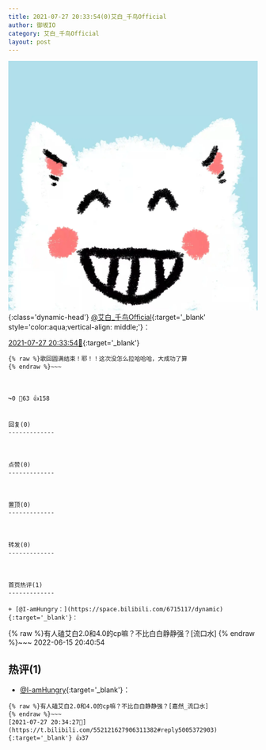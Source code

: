 ```yaml
---
title: 2021-07-27 20:33:54(0)艾白_千鸟Official
author: 御坂IO
category: 艾白_千鸟Official
layout: post
---
```


![img](/images/9ae8b9445fd0665cc014d9080156a45271be73c6.jpg){:class='dynamic-head'}
[@艾白_千鸟Official](https://space.bilibili.com/334537711/dynamic){:target='_blank' style='color:aqua;vertical-align: middle;'}：

[2021-07-27 20:33:54🔗](https://t.bilibili.com/552121627906311382){:target='_blank'}

~~~
{% raw %}歌回圆满结束！耶！！这次没怎么拉哈哈哈，大成功了算
{% endraw %}~~~



↪️0 💬63 👍158


回复(0)
-------------



点赞(0)
-------------



置顶(0)
-------------



转发(0)
-------------



首页热评(1)
-------------

+ [@I-amHungry：](https://space.bilibili.com/6715117/dynamic){:target='_blank'}：
~~~
{% raw %}有人磕艾白2.0和4.0的cp嘛？不比白白静静强？[流口水]
{% endraw %}~~~
2022-06-15 20:40:54


热评(1)
-------------

+ [@I-amHungry](https://space.bilibili.com/6715117/dynamic){:target='_blank'}：
~~~
{% raw %}有人磕艾白2.0和4.0的cp嘛？不比白白静静强？[嘉然_流口水]
{% endraw %}~~~
[2021-07-27 20:34:27🔗](https://t.bilibili.com/552121627906311382#reply5005372903){:target='_blank'} 👍37


